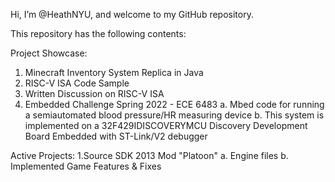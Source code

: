 Hi, I’m @HeathNYU, and welcome to my GitHub repository.

This repository has the following contents:

Project Showcase:
1. Minecraft Inventory System Replica in Java
2. RISC-V ISA Code Sample
3. Written Discussion on RISC-V ISA
4. Embedded Challenge Spring 2022 - ECE 6483
  a. Mbed code for running a semiautomated blood pressure/HR measuring device
  b. This system is implemented on a 32F429IDISCOVERYMCU Discovery Development Board Embedded with ST-Link/V2 debugger

Active Projects:
1.Source SDK 2013 Mod "Platoon"
  a. Engine files
  b. Implemented Game Features & Fixes

<!---
HeathNYU/HeathNYU is a ✨ special ✨ repository because its `README.md` (this file) appears on your GitHub profile.
You can click the Preview link to take a look at your changes.
--->
